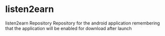 # listen2earn
listen2earn Repository
Repository for the android application remembering that the application will be enabled for download after launch
